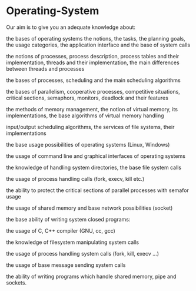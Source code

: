 # Operating-System

Our aim is to give you an adequate knowledge about:

the bases of operating systems
  the notions, the tasks, the planning goals, the usage categories, the application interface and the base of system calls
  
  the notions of processes, process description, process tables and their implementation, threads and their implementation, the main differences between threads and processes
  
  the bases of processes, scheduling and the main scheduling algorithms 
  
  the bases of parallelism, cooperative processes, competitive situations, critical sections, semaphors, monitors, deadlock and their features
  
  the methods of memory management, the notion of virtual memory, its implementations, the base algorithms of virtual memory handling
  
  input/output scheduling algorithms, the services of file systems, their implementations

the base usage possibilities of operating systems (Linux, Windows)

  the usage of command line and graphical interfaces of operating systems
  
  the knowledge of handling system directories, the base file system calls
  
  the usage of process handling calls (fork, execv, kill etc.)
  
  the ability to protect the critical sections of parallel processes with semafor usage
  
  the usage of shared memory and base network possibilities (socket)

the base ability of writing system closed programs:

  the usage of C, C++ compiler (GNU, cc, gcc)
  
  the knowledge of filesystem manipulating system calls
  
  the usage of process handling system calls (fork, kill, execv …)
  
  the usage of base message sending system calls
  
  the ability of writing programs which handle shared memory, pipe and sockets.

